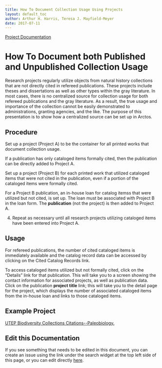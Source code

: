 ```yaml
---
title: How To Document Collection Usage Using Projects
layout: default_toc
author: Arthur H. Harris, Teresa J. Mayfield-Meyer
date: 2017-07-11
---
```

[Project Documentation](https://handbook.arctosdb.org/documentation/projects.html)

# How To Document both Published and Unpublished Collection Usage

Research projects regularly utilize objects from natural history collections that are not directly cited in refereed publications. These projects include theses and dissertations as well as other types within the gray literature. In most cases, there is no centralized source for collection usage for both refereed publications and the gray literature. As a result, the true usage and importance of the collection cannot be easily demonstrated to administrations, granting agencies, and the like. The purpose of this presentation is to show how a centralized source can be set up in Arctos.

## Procedure

Set up a project (Project A) to be the container for all printed works that document collection usage.

If a publication has only cataloged items formally cited, then the publication can be directly added to Project A.

Set up a project (Project B) for each printed work that utilized cataloged items that were not cited in the publication, even if a portion of the cataloged items were formally cited.

For a Project B publication, an in-house loan for catalog itemss that were utilized but not cited, is set up. The loan must be associated with Project B in the loan form. The **publication** (not the project) is then added to Project A.

4. Repeat as necessary until all research projects utilizing cataloged items have been entered into Project A.

## Usage

For refereed publications, the number of cited cataloged items is immediately available and the catalog record data can be accessed by clicking on the Cited Catalog Records link.

To access cataloged items utilized but not formally cited, click on the “Details” link for that publication. This will take you to a screen showing the contact information for associated projects, as well as publication data. Click on the publication **project title** link; this will take you to the detail page for the project, which displays the number of associated cataloged items from the in-house loan and links to those cataloged items.

## Example Project

[UTEP Biodiversity Collections Citations--Paleobiology.](https://arctos.database.museum/project/10002390)

## Edit this Documentation

If you see something that needs to be edited in this document, you can create an issue using the link under the search widget at the top left side of this page, or you can edit directly <a href="https://github.com/ArctosDB/documentation-wiki/edit/gh-pages/_how_to/How-to-Document-Collection-Usage.markdown" target="_blank">here</a>.
